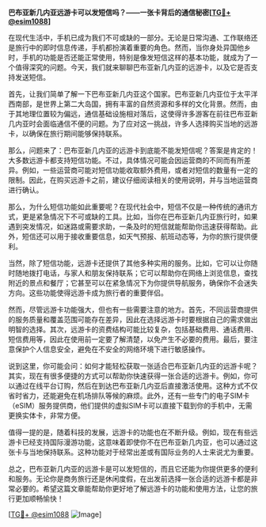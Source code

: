 **巴布亚新几内亚远游卡可以发短信吗？——一张卡背后的通信秘密[[TG💪+ @esim1088](https://t.me/s/esim1088)]**

在现代生活中，手机已成为我们不可或缺的一部分。无论是日常沟通、工作联络还是旅行中的即时信息传递，手机都扮演着重要的角色。然而，当你身处异国他乡时，手机的功能是否还能正常使用，特别是像发短信这样的基本功能，就成为了一个值得深究的问题。今天，我们就来聊聊巴布亚新几内亚的远游卡，以及它是否支持发送短信。

首先，让我们简单了解一下巴布亚新几内亚这个国家。巴布亚新几内亚位于太平洋西南部，是世界上第二大岛国，拥有丰富的自然资源和多样的文化背景。然而，由于其地理位置较为偏远，通信基础设施相对落后，这使得许多游客在前往巴布亚新几内亚时会面临通信不便的问题。为了应对这一挑战，许多人选择购买当地的远游卡，以确保在旅行期间能够保持联系。

那么，问题来了：巴布亚新几内亚的远游卡到底能不能发短信呢？答案是肯定的！大多数远游卡都支持短信功能。不过，具体情况可能会因运营商的不同而有所差异。例如，一些运营商可能对短信功能收取额外费用，或者对短信的数量有一定的限制。因此，在购买远游卡之前，建议仔细阅读相关的使用说明，并与当地运营商进行确认。

那么，为什么短信功能如此重要呢？在现代社会中，短信不仅是一种传统的通讯方式，更是紧急情况下不可或缺的工具。比如，当你在巴布亚新几内亚旅行时，如果遇到突发情况，如迷路或需要求助，一条及时的短信就能帮助你迅速获得帮助。此外，短信还可以用于接收重要信息，如天气预报、航班动态等，为你的旅行提供便利。

当然，除了短信功能，远游卡还提供了其他多种实用的服务。比如，它可以让你随时随地拨打电话，与家人和朋友保持联系；它可以帮助你在网络上浏览信息，查找附近的景点和餐厅；它甚至可以在紧急情况下为你提供导航服务，确保你不会迷失方向。这些功能使得远游卡成为旅行者的重要伴侣。

然而，尽管远游卡功能强大，但也有一些需要注意的地方。首先，不同运营商提供的服务质量和覆盖范围可能存在差异，因此在选择远游卡时要根据自己的需求做出明智的选择。其次，远游卡的资费结构可能比较复杂，包括基础费用、通话费用、短信费用等，因此在使用前一定要了解清楚，以免产生不必要的费用。最后，要注意保护个人信息安全，避免在不安全的网络环境下进行敏感操作。

说到这里，你可能会问：如何才能轻松获取一张适合巴布亚新几内亚的远游卡呢？其实，现在有很多便捷的方式可以帮助你快速获得一张合适的远游卡。例如，你可以通过在线平台订购，然后在到达巴布亚新几内亚后直接激活使用。这种方式不仅省时省力，还能避免在机场排队等候的麻烦。此外，还有一些专门的电子SIM卡（eSIM）服务提供商，他们提供的虚拟SIM卡可以直接下载到你的手机中，无需更换实体卡，非常方便。

值得一提的是，随着科技的发展，远游卡的功能也在不断升级。例如，现在有些远游卡已经支持国际漫游功能，这意味着即使你不在巴布亚新几内亚，也可以通过这张卡与当地保持联系。这种功能对于经常出差或有国际业务的人士来说尤为重要。

总之，巴布亚新几内亚的远游卡是可以发短信的，而且它还能为你提供更多的便利和服务。无论你是商务旅行还是休闲度假，在出发前选择一张合适的远游卡都是非常必要的。希望这篇文章能帮助你更好地了解远游卡的功能和使用方法，让您的旅行更加顺畅愉快！

[[TG💪+ @esim1088](https://t.me/s/esim1088) ![Image](https://i.postimg.cc/4NQfJmqS/Snipaste-2025-05-13-00-14-12.png)]